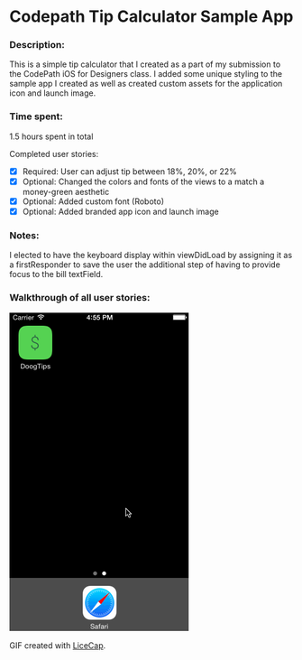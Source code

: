 # Codepath Tip Calculator Sample App

### Description:
This is a simple tip calculator that I created as a part of my submission to the CodePath iOS for Designers class. I added some unique styling to the sample app I created as well as created custom assets for the application icon and launch image.

### Time spent:
1.5 hours spent in total

Completed user stories:
 * [x] Required: User can adjust tip between 18%, 20%, or 22%
 * [x] Optional: Changed the colors and fonts of the views to a match a money-green aesthetic
 * [x] Optional: Added custom font (Roboto)
 * [x] Optional: Added branded app icon and launch image
 
### Notes:
I elected to have the keyboard display within viewDidLoad by assigning it as a firstResponder to save the user the additional step of having to provide focus to the bill textField.

### Walkthrough of all user stories:
![Video Walkthrough](doogTips.gif)

GIF created with [LiceCap](http://www.cockos.com/licecap/).

